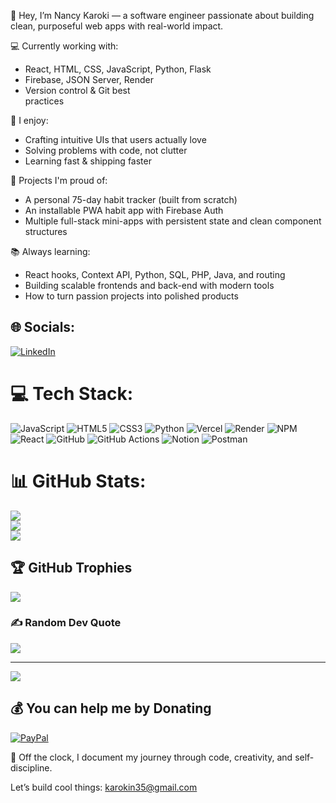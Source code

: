 👋 Hey, I’m Nancy Karoki — a software engineer passionate about building clean, purposeful web apps with real-world impact.<br/>

💻 Currently working with:
- React, HTML, CSS, JavaScript, Python, Flask<br/>
- Firebase, JSON Server, Render<br/>
- Version control & Git best<br/> practices

🧠 I enjoy:
- Crafting intuitive UIs that users actually love<br/>
- Solving problems with code, not clutter<br/>
- Learning fast & shipping faster<br/>

🚀 Projects I'm proud of:
- A personal 75-day habit tracker (built from scratch)<br/>
- An installable PWA habit app with Firebase Auth<br/>
- Multiple full-stack mini-apps with persistent state and clean component structures<br/>

📚 Always learning:
- React hooks, Context API, Python, SQL, PHP, Java, and routing<br/>
- Building scalable frontends and back-end with modern tools<br/>
- How to turn passion projects into polished products<br/>

## 🌐 Socials:
[![LinkedIn](https://img.shields.io/badge/LinkedIn-%230077B5.svg?logo=linkedin&logoColor=white)](https://linkedin.com/in/www.linkedin.com/in/nancy-karoki-110640241) 

# 💻 Tech Stack:
![JavaScript](https://img.shields.io/badge/javascript-%23323330.svg?style=for-the-badge&logo=javascript&logoColor=%23F7DF1E) ![HTML5](https://img.shields.io/badge/html5-%23E34F26.svg?style=for-the-badge&logo=html5&logoColor=white) ![CSS3](https://img.shields.io/badge/css3-%231572B6.svg?style=for-the-badge&logo=css3&logoColor=white) ![Python](https://img.shields.io/badge/python-3670A0?style=for-the-badge&logo=python&logoColor=ffdd54) ![Vercel](https://img.shields.io/badge/vercel-%23000000.svg?style=for-the-badge&logo=vercel&logoColor=white) ![Render](https://img.shields.io/badge/Render-%46E3B7.svg?style=for-the-badge&logo=render&logoColor=white) ![NPM](https://img.shields.io/badge/NPM-%23CB3837.svg?style=for-the-badge&logo=npm&logoColor=white) ![React](https://img.shields.io/badge/react-%2320232a.svg?style=for-the-badge&logo=react&logoColor=%2361DAFB) ![GitHub](https://img.shields.io/badge/github-%23121011.svg?style=for-the-badge&logo=github&logoColor=white) ![GitHub Actions](https://img.shields.io/badge/github%20actions-%232671E5.svg?style=for-the-badge&logo=githubactions&logoColor=white) ![Notion](https://img.shields.io/badge/Notion-%23000000.svg?style=for-the-badge&logo=notion&logoColor=white) ![Postman](https://img.shields.io/badge/Postman-FF6C37?style=for-the-badge&logo=postman&logoColor=white)
# 📊 GitHub Stats:
![](https://github-readme-stats.vercel.app/api?username=Kaarr21&theme=bear&hide_border=false&include_all_commits=false&count_private=false)<br/>
![](https://nirzak-streak-stats.vercel.app/?user=Kaarr21&theme=bear&hide_border=false)<br/>
![](https://github-readme-stats.vercel.app/api/top-langs/?username=Kaarr21&theme=bear&hide_border=false&include_all_commits=false&count_private=false&layout=compact)

## 🏆 GitHub Trophies
![](https://github-profile-trophy.vercel.app/?username=Kaarr21&theme=radical&no-frame=false&no-bg=true&margin-w=4)

### ✍️ Random Dev Quote
![](https://quotes-github-readme.vercel.app/api?type=horizontal&theme=radical)

---
[![](https://visitcount.itsvg.in/api?id=Kaarr21&icon=0&color=0)](https://visitcount.itsvg.in)

  ## 💰 You can help me by Donating
  [![PayPal](https://img.shields.io/badge/PayPal-00457C?style=for-the-badge&logo=paypal&logoColor=white)](https://paypal.me/karokin35@gmail.com) 

  
<!-- Proudly created with GPRM ( https://gprm.itsvg.in ) -->

📸 Off the clock, I document my journey through code, creativity, and self-discipline.<br/>

Let’s build cool things: karokin35@gmail.com
